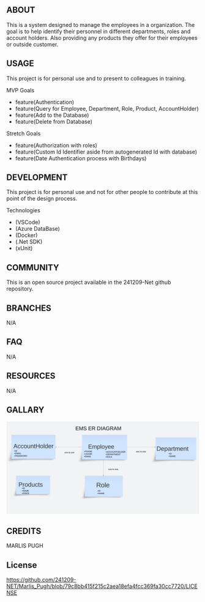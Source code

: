 ## ABOUT

This is a system designed to manage the employees in a organization. 
The goal is to help identify their personnel in different departments, roles and account holders.
Also providing any products they offer for their employees or outside customer.

## USAGE

This project is for personal use and to present to colleagues in training.

MVP Goals
- feature(Authentication)
- feature(Query for Employee, Department, Role, Product, AccountHolder)
- feature(Add to the Database)
- feature(Delete from Database)
  
Stretch Goals

- feature(Authorization with roles)
- feature(Custom Id Identifier aside from autogenerated Id with database)
- feature(Date Authentication process with Birthdays)

## DEVELOPMENT

This project is for personal use and not for other people to contribute at this point of the design process.

Technologies

- (VSCode)
- (Azure DataBase)
- (Docker)
- (.Net SDK)
- (xUnit)

## COMMUNITY

This is an open source project available in the 241209-Net github repository.

## BRANCHES

N/A

## FAQ

N/A

## RESOURCES

N/A

## GALLARY

![ER Diagram](<Employee Management System.png>)

## CREDITS

MARLIS PUGH


## License

https://github.com/241209-NET/Marlis_Pugh/blob/79c8bb415f215c2aea18efa4fcc369fa30cc7720/LICENSE
